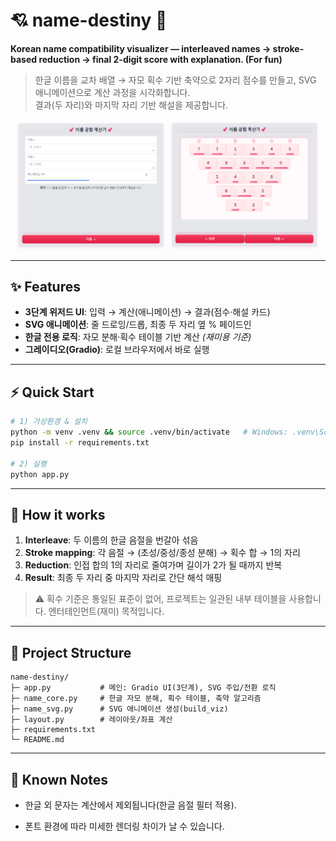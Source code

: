 # 💘 name-destiny 🏹
**Korean name compatibility visualizer — interleaved names → stroke-based reduction → final 2-digit score with explanation. (For fun)**

> 한글 이름을 교차 배열 → 자모 획수 기반 축약으로 2자리 점수를 만들고, SVG 애니메이션으로 계산 과정을 시각화합니다.  
> 결과(두 자리)와 마지막 자리 기반 해설을 제공합니다.

  
<p align="center">
  <img src="assets/name-destiny-main.png" alt="Main UI" width="48%" />
  <img src="assets/name-destiny-cal.png"  alt="Calculation Animation" width="48%" />
</p>

---

## ✨ Features
- **3단계 위저드 UI**: 입력 → 계산(애니메이션) → 결과(점수·해설 카드)
- **SVG 애니메이션**: 줄 드로잉/드롭, 최종 두 자리 옆 % 페이드인
- **한글 전용 로직**: 자모 분해·획수 테이블 기반 계산 *(재미용 기준)*
- **그레이디오(Gradio)**: 로컬 브라우저에서 바로 실행

---

## ⚡ Quick Start
```bash
# 1) 가상환경 & 설치
python -m venv .venv && source .venv/bin/activate   # Windows: .venv\Scripts\activate
pip install -r requirements.txt

# 2) 실행
python app.py
```

---

## 🧠 How it works

1. **Interleave**: 두 이름의 한글 음절을 번갈아 섞음
2. **Stroke mapping**: 각 음절 → (초성/중성/종성 분해) → 획수 합 → 1의 자리
3. **Reduction**: 인접 합의 1의 자리로 줄여가며 길이가 2가 될 때까지 반복
4. **Result**: 최종 두 자리 중 마지막 자리로 간단 해석 매핑

> ⚠️ 획수 기준은 통일된 표준이 없어, 프로젝트는 일관된 내부 테이블을 사용합니다. 엔터테인먼트(재미) 목적입니다.

---

## 📁 Project Structure

```
name-destiny/
├─ app.py           # 메인: Gradio UI(3단계), SVG 주입/전환 로직
├─ name_core.py     # 한글 자모 분해, 획수 테이블, 축약 알고리즘
├─ name_svg.py      # SVG 애니메이션 생성(build_viz)
├─ layout.py        # 레이아웃/좌표 계산
├─ requirements.txt
└─ README.md
```

---

## 📝 Known Notes

- 한글 외 문자는 계산에서 제외됩니다(한글 음절 필터 적용).

- 폰트 환경에 따라 미세한 렌더링 차이가 날 수 있습니다.



